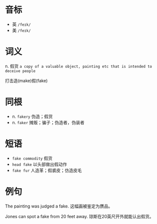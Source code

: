 # 音标

- 英 `/feɪk/`
- 美 `/feɪk/`

# 词义

n. 假货
`a copy of a valuable object, painting etc that is intended to deceive people`



打击造(make)假(fake)

# 同根

- n. `fakery` 伪造；假货
- n. `faker` 摊贩；骗子；伪造者，伪装者

# 短语

- `fake commodity` 假货
- `head fake` 以头部做出假动作
- `fake fur` 人造革；假裘皮；仿造皮毛

# 例句

The painting was judged a fake.
这幅画被鉴定为赝品。

Jones can spot a fake from 20 feet away.
琼斯在20英尺开外就能认出假货。


